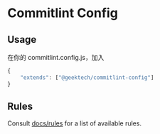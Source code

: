 # Commitlint Config

## Usage

在你的 commitlint.config.js，加入

```js
{
    "extends": ["@geektech/commitlint-config"]
}
```

## Rules

Consult [docs/rules](https://conventional-changelog.github.io/commitlint/#/reference-rules) for a list of available rules.
